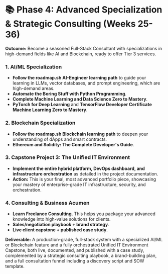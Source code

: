 # 📚 Phase 4: Advanced Specialization & Strategic Consulting (Weeks 25-36)

**Outcome:** Become a seasoned Full-Stack Consultant with specializations in high-demand fields like AI and Blockchain, ready to offer Tier 3 services.

### 1. AI/ML Specialization

* **Follow the roadmap.sh AI-Engineer learning path** to guide your learning in LLMs, vector databases, and prompt engineering, which are high-demand areas.
* **Automate the Boring Stuff with Python Programming**.
* **Complete Machine Learning and Data Science Zero to Mastery**.
* **PyTorch for Deep Learning** and **TensorFlow Developer Certificate Machine Learning Zero to Mastery**.

### 2. Blockchain Specialization

* **Follow the roadmap.sh Blockchain learning path** to deepen your understanding of dApps and smart contracts.
* **Ethereum and Solidity: The Complete Developer's Guide**.

### 3. Capstone Project 3: The Unified IT Environment

* **Implement the entire hybrid platform, DevOps dashboard, and infrastructure orchestration** as detailed in the project documentation.
* **Action:** This is your final, most advanced portfolio piece, showcasing your mastery of enterprise-grade IT infrastructure, security, and orchestration.

### 4. Consulting & Business Acumen

* **Learn Freelance Consulting**. This helps you package your advanced knowledge into high-value solutions for clients.
* **Sales/negotiation playbook + brand strategy**.
* **Live client capstone + published case study**.

**Deliverable:** A production-grade, full-stack system with a specialized AI/ML or Blockchain feature and a fully orchestrated Unified IT Environment Capstone, both live, documented, and published with a case study, complemented by a strategic consulting playbook, a brand-building plan, and a full consultation funnel including a discovery script and SOW template.